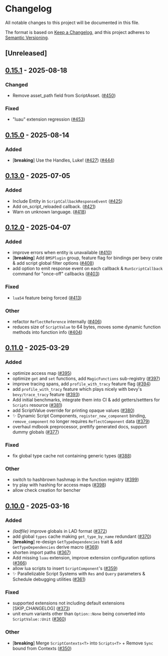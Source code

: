 # Changelog

All notable changes to this project will be documented in this file.

The format is based on [Keep a Changelog](https://keepachangelog.com/en/1.0.0/),
and this project adheres to [Semantic Versioning](https://semver.org/spec/v2.0.0.html).

## [Unreleased]

## [0.15.1](https://github.com/makspll/bevy_mod_scripting/compare/bevy_mod_scripting_core-v0.15.0...bevy_mod_scripting_core-v0.15.1) - 2025-08-18

### Changed

- Remove asset_path field from ScriptAsset. ([#450](https://github.com/makspll/bevy_mod_scripting/pull/450))

### Fixed

- "luau" extension regression ([#453](https://github.com/makspll/bevy_mod_scripting/pull/453))

## [0.15.0](https://github.com/makspll/bevy_mod_scripting/compare/bevy_mod_scripting_core-v0.14.0...bevy_mod_scripting_core-v0.15.0) - 2025-08-14

### Added

- [**breaking**] Use the Handles, Luke! ([#427](https://github.com/makspll/bevy_mod_scripting/pull/427)) ([#444](https://github.com/makspll/bevy_mod_scripting/pull/444))

## [0.13.0](https://github.com/makspll/bevy_mod_scripting/compare/bevy_mod_scripting_core-v0.12.0...bevy_mod_scripting_core-v0.13.0) - 2025-07-05

### Added

- Include Entity in `ScriptCallbackResponseEvent` ([#425](https://github.com/makspll/bevy_mod_scripting/pull/425))
- Add on_script_reloaded callback. ([#421](https://github.com/makspll/bevy_mod_scripting/pull/421))
- Warn on unknown language. ([#418](https://github.com/makspll/bevy_mod_scripting/pull/418))

## [0.12.0](https://github.com/makspll/bevy_mod_scripting/compare/bevy_mod_scripting_core-v0.11.1...bevy_mod_scripting_core-v0.12.0) - 2025-04-07

### Added

- improve errors when entity is unavailable ([#410](https://github.com/makspll/bevy_mod_scripting/pull/410))
- [**breaking**] Add `BMSPlugin` group, feature flag for bindings per bevy crate & add script global filter options ([#408](https://github.com/makspll/bevy_mod_scripting/pull/408))
- add option to emit response event on each callback  & `RunScriptCallback` command for "once-off" callbacks ([#403](https://github.com/makspll/bevy_mod_scripting/pull/403))

### Fixed

- `lua54` feature being forced ([#413](https://github.com/makspll/bevy_mod_scripting/pull/413))

### Other

- refactor `ReflectReference` internally ([#406](https://github.com/makspll/bevy_mod_scripting/pull/406))
- reduces size of `ScriptValue` to 64 bytes, moves some dynamic function methods into function info ([#404](https://github.com/makspll/bevy_mod_scripting/pull/404))

## [0.11.0](https://github.com/makspll/bevy_mod_scripting/compare/bevy_mod_scripting_core-v0.10.0...bevy_mod_scripting_core-v0.11.0) - 2025-03-29

### Added

- optimize access map ([#395](https://github.com/makspll/bevy_mod_scripting/pull/395))
- optimize `get` and `set` functions, add `MagicFunctions` sub-registry ([#397](https://github.com/makspll/bevy_mod_scripting/pull/397))
- improve tracing spans, add `profile_with_tracy` feature flag ([#394](https://github.com/makspll/bevy_mod_scripting/pull/394))
- add `profile_with_tracy` feature which plays nicely with bevy's `bevy/trace_tracy` feature ([#393](https://github.com/makspll/bevy_mod_scripting/pull/393))
- Add initial benchmarks, integrate them into CI & add getters/settters for `Scripts` resource ([#381](https://github.com/makspll/bevy_mod_scripting/pull/381))
- add ScriptValue override for printing opaque values ([#380](https://github.com/makspll/bevy_mod_scripting/pull/380))
- :sparkles: Dynamic Script Components, `register_new_component` binding, `remove_component` no longer requires `ReflectComponent` data ([#379](https://github.com/makspll/bevy_mod_scripting/pull/379))
- overhaul mdbook preprocessor, prettify generated docs, support dummy globals ([#377](https://github.com/makspll/bevy_mod_scripting/pull/377))

### Fixed

- fix global type cache not containing generic types ([#388](https://github.com/makspll/bevy_mod_scripting/pull/388))

### Other

- switch to hashbrown hashmap in the function registry ([#399](https://github.com/makspll/bevy_mod_scripting/pull/399))
- try play with hashing for access maps ([#398](https://github.com/makspll/bevy_mod_scripting/pull/398))
- allow check creation for bencher

## [0.10.0](https://github.com/makspll/bevy_mod_scripting/compare/bevy_mod_scripting_core-v0.9.11...bevy_mod_scripting_core-v0.10.0) - 2025-03-16

### Added

- *(ladfile)* improve globals in LAD format ([#372](https://github.com/makspll/bevy_mod_scripting/pull/372))
- add global `types` cache making `get_type_by_name` redundant ([#370](https://github.com/makspll/bevy_mod_scripting/pull/370))
- [**breaking**] re-design `GetTypeDependencies` trait & add `GetTypeDependencies` derive macro ([#369](https://github.com/makspll/bevy_mod_scripting/pull/369))
- shorten import paths ([#367](https://github.com/makspll/bevy_mod_scripting/pull/367))
- Add missing `luau` extension, improve extension configuration options ([#366](https://github.com/makspll/bevy_mod_scripting/pull/366))
- allow lua scripts to insert `ScriptComponent`'s ([#359](https://github.com/makspll/bevy_mod_scripting/pull/359))
- :sparkles: Parallelizable Script Systems with `Res` and `Query` parameters & Schedule debugging utilities ([#361](https://github.com/makspll/bevy_mod_scripting/pull/361))

### Fixed

- supported extensions not including default extensions [SKIP_CHANGELOG] ([#373](https://github.com/makspll/bevy_mod_scripting/pull/373))
- unit enum variants other than `Option::None` being converted into `ScriptValue::Unit` ([#360](https://github.com/makspll/bevy_mod_scripting/pull/360))

### Other

- [**breaking**] Merge `ScriptContexts<T>` into `Scripts<T>` + Remove `Sync` bound from Contexts ([#350](https://github.com/makspll/bevy_mod_scripting/pull/350))
